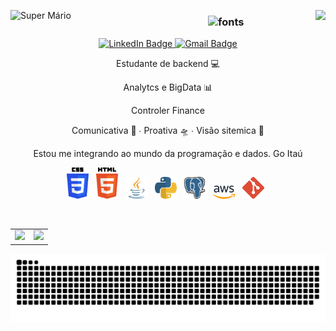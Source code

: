 <img align="right" src="http://github/watchers/:Suzyguebata/:repo?label=Watch"></img>

<img align="left" src="https://media.giphy.com/media/kFA6aTkhO7Gxi/giphy.gif?cid=ecf05e47j1q50w82ifgbqbohnbxe8fyqoyb4qwl2nygtwmay&rid=giphy.gif&ct=g" width="40%" alt="Super Mário"/>
<h3 align="center">
<img src="https://fontmeme.com/permalink/210820/3de7d456684a8a7d9e3cdab259351846.png" alt="fonts" border="0">
</h3>
<p align="center">
<a href="https://www.linkedin.com/in/suzana-alves-pcd-%F0%9F%8F%B3%EF%B8%8F%E2%80%8D%F0%9F%8C%88-6b7a9b3b/">
    <img src="http://img.shields.io/badge/-LinkedIn-0077B5?style=for-the-badge&logo=Linkedin&logoColor=white&link=https://www.linkedin.com/in/suzana-alves-pcd-%F0%9F%8F%B3%EF%B8%8F%E2%80%8D%F0%9F%8C%88-6b7a9b3b/" 
    alt="LinkedIn Badge" />
</a>
<a href="mailto:suzanaguebata@gmail.com">
    <img src="http://img.shields.io/badge/-Gmail-D14836?style=for-the-badge&logo=Gmail&logoColor=white&link=mailto:suzanaguebata@gmail.com" alt="Gmail Badge" />
</a>
</a>
</p>
<p align="center">Estudante de backend 💻</p>
<p align="center">Analytcs e BigData 📊</p>
<p align="center">Controler Finance</p>
<p align="center">Comunicativa 👥 ∙ Proativa 🛸 ∙ Visão sitemica 🎯</p>
<p align="center">Estou me integrando ao mundo da programação e dados. Go Itaú </p>
<p align="center">
<img alt="CSS Icon" src="images/css.png" width="35px" /> &nbsp;
<img alt="HTML Icon" src="images/html.png" width="35px" /> &nbsp;
<img alt="Java Icon" src="images/java.svg" width="35px" /> &nbsp;
<img alt="Python Icon" src="images/python.svg" width="35px" /> &nbsp;
<img alt="Postgresql Icon" src="images/postgresql.svg" width="35px" /> &nbsp;
<img alt="AWS Icon" src="images/aws.png" width="35px" /> &nbsp;
<img alt="Git Icon" src="images/git.svg" width="35px" /> &nbsp;
</p>

<br>

<table align="center" width="100%">
<row>
    <td>
        <img height="172" src='https://github-readme-stats.vercel.app/api/top-langs/?username=Suzyguebata&layout=compact&hide=shell&theme=kacho_ga'>
    </td>
    <td>
        <img height="172" src='https://github-readme-stats.vercel.app/api?username=Suzyguebata&show_icons=true&theme=kacho_ga&include_all_commits=true&count_private=true'>
    </td>
</row>
</table>
<img src="https://raw.githubusercontent.com/Platane/snk/output/github-contribution-grid-snake.svg" 
alt="Animação cobrinha"/>